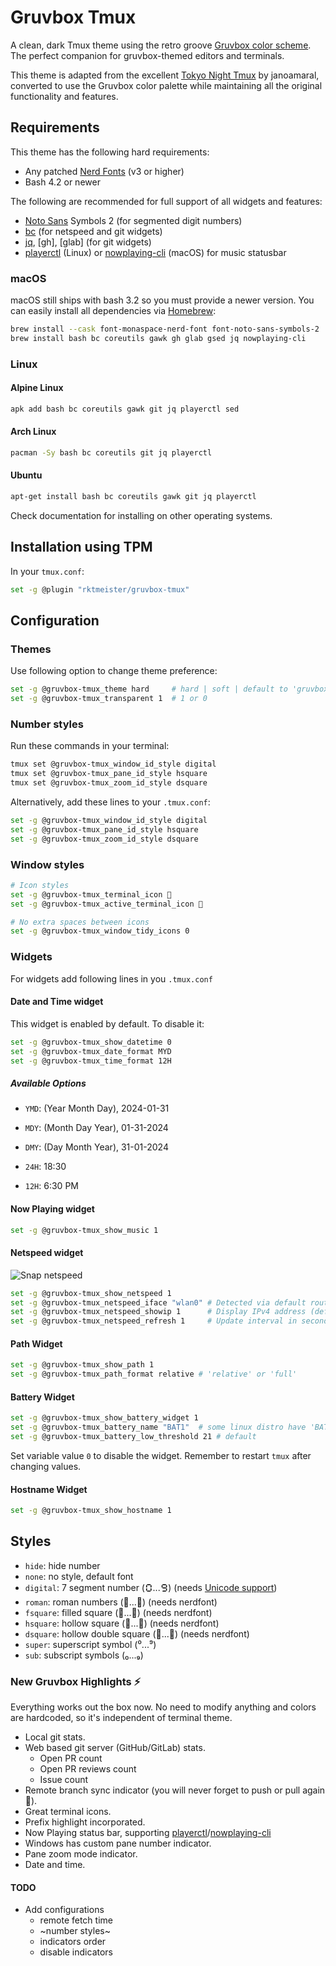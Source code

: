 # Gruvbox Tmux

A clean, dark Tmux theme using the retro groove [Gruvbox color scheme](https://github.com/morhetz/gruvbox).
The perfect companion for gruvbox-themed editors and terminals.

This theme is adapted from the excellent [Tokyo Night Tmux](https://github.com/janoamaral/tokyo-night-tmux) by janoamaral, converted to use the Gruvbox color palette while maintaining all the original functionality and features.


## Requirements

This theme has the following hard requirements:

- Any patched [Nerd Fonts] (v3 or higher)
- Bash 4.2 or newer

The following are recommended for full support of all widgets and features:

- [Noto Sans] Symbols 2 (for segmented digit numbers)
- [bc] (for netspeed and git widgets)
- [jq], [gh], [glab] (for git widgets)
- [playerctl] (Linux) or [nowplaying-cli] (macOS) for music statusbar

### macOS

macOS still ships with bash 3.2 so you must provide a newer version.
You can easily install all dependencies via [Homebrew]:

```bash
brew install --cask font-monaspace-nerd-font font-noto-sans-symbols-2
brew install bash bc coreutils gawk gh glab gsed jq nowplaying-cli
```

### Linux

#### Alpine Linux

```bash
apk add bash bc coreutils gawk git jq playerctl sed
```

#### Arch Linux

```bash
pacman -Sy bash bc coreutils git jq playerctl
```

#### Ubuntu

```bash
apt-get install bash bc coreutils gawk git jq playerctl
```

Check documentation for installing on other operating systems.

## Installation using TPM

In your `tmux.conf`:

```bash
set -g @plugin "rktmeister/gruvbox-tmux"
```

## Configuration

### Themes

Use following option to change theme preference:

```bash
set -g @gruvbox-tmux_theme hard     # hard | soft | default to 'gruvbox dark'
set -g @gruvbox-tmux_transparent 1  # 1 or 0
```

### Number styles

Run these commands in your terminal:

```bash
tmux set @gruvbox-tmux_window_id_style digital
tmux set @gruvbox-tmux_pane_id_style hsquare
tmux set @gruvbox-tmux_zoom_id_style dsquare
```

Alternatively, add these lines to your  `.tmux.conf`:

```bash
set -g @gruvbox-tmux_window_id_style digital
set -g @gruvbox-tmux_pane_id_style hsquare
set -g @gruvbox-tmux_zoom_id_style dsquare
```

### Window styles

```bash
# Icon styles
set -g @gruvbox-tmux_terminal_icon 
set -g @gruvbox-tmux_active_terminal_icon 

# No extra spaces between icons
set -g @gruvbox-tmux_window_tidy_icons 0
```

### Widgets

For widgets add following lines in you `.tmux.conf`

#### Date and Time widget

This widget is enabled by default. To disable it:

```bash
set -g @gruvbox-tmux_show_datetime 0
set -g @gruvbox-tmux_date_format MYD
set -g @gruvbox-tmux_time_format 12H
```

##### Available Options

- `YMD`: (Year Month Day), 2024-01-31
- `MDY`: (Month Day Year), 01-31-2024
- `DMY`: (Day Month Year), 31-01-2024

- `24H`: 18:30
- `12H`: 6:30 PM

#### Now Playing widget

```bash
set -g @gruvbox-tmux_show_music 1
```

#### Netspeed widget
![Snap netspeed](snaps/netspeed.png)

```bash
set -g @gruvbox-tmux_show_netspeed 1
set -g @gruvbox-tmux_netspeed_iface "wlan0" # Detected via default route
set -g @gruvbox-tmux_netspeed_showip 1      # Display IPv4 address (default 0)
set -g @gruvbox-tmux_netspeed_refresh 1     # Update interval in seconds (default 1)
```

#### Path Widget

```bash
set -g @gruvbox-tmux_show_path 1
set -g @gruvbox-tmux_path_format relative # 'relative' or 'full'
```

#### Battery Widget

```bash
set -g @gruvbox-tmux_show_battery_widget 1
set -g @gruvbox-tmux_battery_name "BAT1"  # some linux distro have 'BAT0'
set -g @gruvbox-tmux_battery_low_threshold 21 # default
```

Set variable value `0` to disable the widget. Remember to restart `tmux` after
changing values.

#### Hostname Widget

```bash
set -g @gruvbox-tmux_show_hostname 1
```

## Styles

- `hide`: hide number
- `none`: no style, default font
- `digital`: 7 segment number (🯰...🯹) (needs [Unicode support](https://github.com/janoamaral/tokyo-night-tmux/issues/36#issuecomment-1907072080))
- `roman`: roman numbers (󱂈...󱂐) (needs nerdfont)
- `fsquare`: filled square (󰎡...󰎼) (needs nerdfont)
- `hsquare`: hollow square (󰎣...󰎾) (needs nerdfont)
- `dsquare`: hollow double square (󰎡...󰎼) (needs nerdfont)
- `super`: superscript symbol (⁰...⁹)
- `sub`: subscript symbols (₀...₉)

### New Gruvbox Highlights ⚡

Everything works out the box now. No need to modify anything and colors are hardcoded,
so it's independent of terminal theme.

- Local git stats.
- Web based git server (GitHub/GitLab) stats.
  - Open PR count
  - Open PR reviews count
  - Issue count
- Remote branch sync indicator (you will never forget to push or pull again 🤪).
- Great terminal icons.
- Prefix highlight incorporated.
- Now Playing status bar, supporting [playerctl]/[nowplaying-cli]
- Windows has custom pane number indicator.
- Pane zoom mode indicator.
- Date and time.

#### TODO

- Add configurations
  - remote fetch time
  - ~number styles~
  - indicators order
  - disable indicators

[Noto Sans]: https://fonts.google.com/noto/specimen/Noto+Sans
[Nerd Fonts]: https://www.nerdfonts.com/
[coreutils]: https://www.gnu.org/software/coreutils/
[bc]: https://www.gnu.org/software/bc/
[jq]: https://jqlang.github.io/jq/
[playerctl]: https://github.com/altdesktop/playerctl
[nowplaying-cli]: https://github.com/kirtan-shah/nowplaying-cli
[Homebrew]: https://brew.sh/
